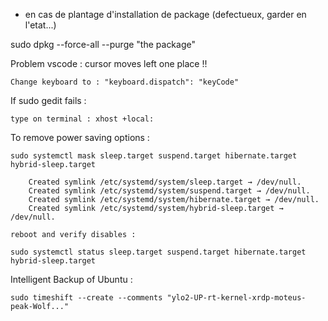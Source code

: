 * en cas de plantage d'installation de package (defectueux, garder en l'etat...)

sudo dpkg --force-all --purge "the package"

Problem vscode : cursor moves left one place !!

    Change keyboard to : "keyboard.dispatch": "keyCode"
    
If sudo gedit fails :

    type on terminal : xhost +local:
    
To remove power saving options : 

	sudo systemctl mask sleep.target suspend.target hibernate.target hybrid-sleep.target
	
		Created symlink /etc/systemd/system/sleep.target → /dev/null.
		Created symlink /etc/systemd/system/suspend.target → /dev/null.
		Created symlink /etc/systemd/system/hibernate.target → /dev/null.
		Created symlink /etc/systemd/system/hybrid-sleep.target → /dev/null.
		
	reboot and verify disables :
	
	sudo systemctl status sleep.target suspend.target hibernate.target hybrid-sleep.target
	
	
Intelligent Backup of Ubuntu : 

	sudo timeshift --create --comments "ylo2-UP-rt-kernel-xrdp-moteus-peak-Wolf..."
		
